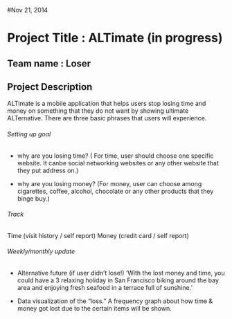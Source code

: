 #Nov 21, 2014

<h1>Project Title : ALTimate (in progress)   </h1>
<h2>Team name : Loser </h2>
<h2>Project Description </h2>

ALTimate is a mobile application that helps users stop losing time and money on something that they do not want by showing ultimate ALTernative. There are three basic phrases that users will experience.

<h6>Setting up goal </h6>

- why are you losing time? 
( For time, user should choose one specific website. It canbe social networking websites or any other website that they put address on.)

- why are you losing money? 
(For money, user can choose among cigarettes, coffee, alcohol, chocolate or any other products that they binge buy.)

<h6>Track</h6>
Time (visit history / self report)
Money (credit card / self report)

<h6>Weekly/monthly update </h6>

- Alternative future (if user didn’t lose!)
‘With the lost money and time, you could have a 3 relaxing holiday in San Francisco biking around the bay area and enjoying fresh seafood in a terrace full of sunshine.’

-  Data visualization of the “loss.” 
A frequency graph about how time & money got lost due to the certain items will be shown.
